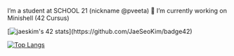 I’m a student at SCHOOL 21 (nickname @pveeta)
🔭 I’m currently working on Minishell (42 Cursus)

<!--
**serebryanaya/serebryanaya** is a ✨ _special_ ✨ repository because its `README.md` (this file) appears on your GitHub profile.

Here are some ideas to get you started:

- 🔭 I’m currently working on ...
- 🌱 I’m currently learning ...
- 👯 I’m looking to collaborate on ...
- 🤔 I’m looking for help with ...
- 💬 Ask me about ...
- 📫 How to reach me: ...
- 😄 Pronouns: ...
- ⚡ Fun fact: ...
-->

[![jaeskim's 42 stats](https://badge42.herokuapp.com/api/stats/pveeta?)](https://github.com/JaeSeoKim/badge42)


[![Top Langs](https://github-readme-stats.vercel.app/api/top-langs/?username=anuraghazra&show_icons=true&theme=dark)](https://github.com/anuraghazra/github-readme-stats)
